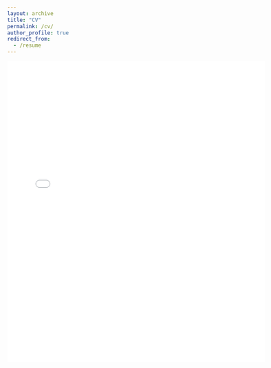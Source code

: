 ```yaml
---
layout: archive
title: "CV"
permalink: /cv/
author_profile: true
redirect_from:
  - /resume
---
```


<embed src="{{ site.baseurl }}/files/Ganderson - CV - Feb 2024 (No Refs).pdf" width="600" height="700" type='application/pdf'>

